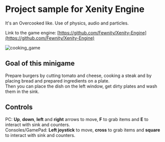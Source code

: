 # Project sample for Xenity Engine

It's an Overcooked like. Use of physics, audio and particles.

Link to the game engine: [https://github.com/Fewnity/Xenity-Engine](https://github.com/Fewnity/Xenity-Engine)

![cooking_game](https://github.com/user-attachments/assets/62ebd72d-a7f1-46a4-aee2-6172c6cb86bf)

## Goal of this minigame

Prepare burgers by cutting tomato and cheese, cooking a steak and by placing bread and prepared ingredients on a plate.<br>
Then you can place the dish on the left window, get dirty plates and wash them in the sink.

## Controls

PC: **Up**, **down**, **left** and **right** arrows to move, **F** to grab items and **E** to interact with sink and counters.<br>
Consoles/GamePad: **Left joystick** to move, **cross** to grab items and **square** to interact with sink and counters.
